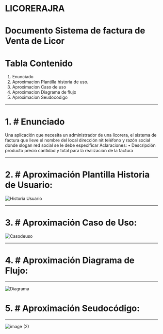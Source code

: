 # LICORERAJRA
# Documento Sistema de factura de Venta de Licor
# Tabla Contenido
1. Enunciado
2. Aproximacion Plantilla historia de uso.
3. Aproximacion Caso de uso
4. Aproximacion Diagrama de flujo
5. Aproximacion Seudocodigo
------------------------------------------------------------------------------------------------------------------------------------------------------------------------

# 1. # Enunciado

Una aplicación que necesita un administrador de una licorera, el sistema de factura que lleve el nombre del local dirección nit  teléfono y razón social donde slogan red social se le debe especificar 
Aclaraciones:
• Descripción producto precio cantidad y total para la realización de la factura

------------------------------------------------------------------------------------------------------------------------------------------------------------------------

# 2. # Aproximación Plantilla Historia de Usuario:
![Historia Usuario](https://github.com/Jhon12z/LICORERAJRA/assets/133507283/d0935e93-8e87-4c20-bf0a-1ab0c22a8ecf)

------------------------------------------------------------------------------------------------------------------------------------------------------------------------

# 3. # Aproximación Caso de Uso:

![Casodeuso](https://github.com/Jhon12z/LICORERAJRA/assets/133507283/4ac22a79-c699-42c8-a034-d79f51910c7e)


------------------------------------------------------------------------------------------------------------------------------------------------------------------------

# 4. # Aproximación Diagrama de Flujo:

------------------------------------------------------------------------------------------------------------------------------------------------------------------------

![Diagrama](https://github.com/Jhon12z/LICORERAJRA/assets/133507283/00ff249f-69da-4fd1-a367-68505db9e850)
# 5. # Aproximación Seudocódigo: 

------------------------------------------------------------------------------------------------------------------------------------------------------------------------

![image (2)](https://github.com/Jhon12z/LICORERAJRA/assets/133507283/e1c862e5-dfd8-4821-a4bb-206ad6055417)

